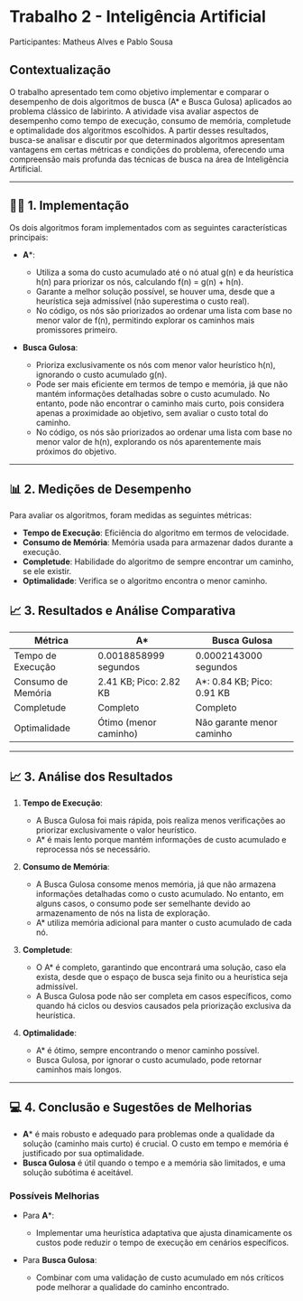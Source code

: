 # Trabalho 2 - Inteligência Artificial

Participantes: Matheus Alves e Pablo Sousa

## Contextualização
O trabalho apresentado tem como objetivo implementar e comparar o desempenho de dois algoritmos de busca (A* e Busca Gulosa) aplicados ao problema clássico de labirinto. A atividade visa avaliar aspectos de desempenho como tempo de execução, consumo de memória, completude e optimalidade dos algoritmos escolhidos. A partir desses resultados, busca-se analisar e discutir por que determinados algoritmos apresentam vantagens em certas métricas e condições do problema, oferecendo uma compreensão mais profunda das técnicas de busca na área de Inteligência Artificial.

---

## 🧑‍💻 1. Implementação
Os dois algoritmos foram implementados com as seguintes características principais:

- **A***:
  - Utiliza a soma do custo acumulado até o nó atual g(n) e da heurística h(n) para priorizar os nós, calculando f(n) = g(n) + h(n).
  - Garante a melhor solução possível, se houver uma, desde que a heurística seja admissível (não superestima o custo real).
  - No código, os nós são priorizados ao ordenar uma lista com base no menor valor de f(n), permitindo explorar os caminhos mais promissores primeiro.

  
- **Busca Gulosa**:
  - Prioriza exclusivamente os nós com menor valor heurístico h(n), ignorando o custo acumulado g(n).
  - Pode ser mais eficiente em termos de tempo e memória, já que não mantém informações detalhadas sobre o custo acumulado. No entanto, pode não encontrar o caminho mais curto, pois considera apenas a proximidade ao objetivo, sem avaliar o custo total do caminho.
  - No código, os nós são priorizados ao ordenar uma lista com base no menor valor de h(n), explorando os nós aparentemente mais próximos do objetivo.


---

## 📊 2. Medições de Desempenho

Para avaliar os algoritmos, foram medidas as seguintes métricas:
- **Tempo de Execução**: Eficiência do algoritmo em termos de velocidade.
- **Consumo de Memória**: Memória usada para armazenar dados durante a execução.
- **Completude**: Habilidade do algoritmo de sempre encontrar um caminho, se ele existir.
- **Optimalidade**: Verifica se o algoritmo encontra o menor caminho.

## 📈 3. Resultados e Análise Comparativa

| Métrica             | A*                   | Busca Gulosa                      |
|---------------------|-----------------------|--------------------------|
| Tempo de Execução   | 0.0018858999 segundos | 0.0002143000 segundos    |
| Consumo de Memória  | 2.41 KB; Pico: 2.82 KB| A*: 0.84 KB; Pico: 0.91 KB   |
| Completude          | Completo              | Completo                 |
| Optimalidade        | Ótimo (menor caminho) | Não garante menor caminho|

---

## 📈 3. Análise dos Resultados

1. **Tempo de Execução**:
   - A Busca Gulosa foi mais rápida, pois realiza menos verificações ao priorizar exclusivamente o valor heurístico. 
   - A* é mais lento porque mantém informações de custo acumulado e reprocessa nós se necessário.

2. **Consumo de Memória**:
   - A Busca Gulosa consome menos memória, já que não armazena informações detalhadas como o custo acumulado. No entanto, em alguns casos, o consumo pode ser semelhante devido ao armazenamento de nós na lista de exploração.
   - A* utiliza memória adicional para manter o custo acumulado de cada nó.

3. **Completude**:
   - O A* é completo, garantindo que encontrará uma solução, caso ela exista, desde que o espaço de busca seja finito ou a heurística seja admissível.
   - A Busca Gulosa pode não ser completa em casos específicos, como quando há ciclos ou desvios causados pela priorização exclusiva da heurística.

4. **Optimalidade**:
   - A* é ótimo, sempre encontrando o menor caminho possível.
   - Busca Gulosa, por ignorar o custo acumulado, pode retornar caminhos mais longos.

---

## 💻 4. Conclusão e Sugestões de Melhorias

- **A*** é mais robusto e adequado para problemas onde a qualidade da solução (caminho mais curto) é crucial. O custo em tempo e memória é justificado por sua optimalidade.
- **Busca Gulosa** é útil quando o tempo e a memória são limitados, e uma solução subótima é aceitável.

### Possíveis Melhorias

- Para **A***:
  - Implementar uma heurística adaptativa que ajusta dinamicamente os custos pode reduzir o tempo de execução em cenários específicos.
  
- Para **Busca Gulosa**:
  - Combinar com uma validação de custo acumulado em nós críticos pode melhorar a qualidade do caminho encontrado.
